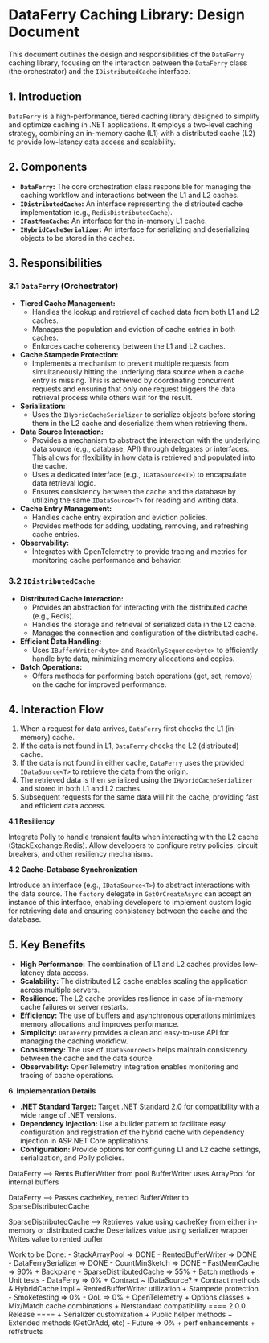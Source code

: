 # DataFerry Caching Library: Design Document

This document outlines the design and responsibilities of the `DataFerry` caching library, focusing on the interaction between the `DataFerry` class (the orchestrator) and the `IDistributedCache` interface.

## 1. Introduction

`DataFerry` is a high-performance, tiered caching library designed to simplify and optimize caching in .NET applications. It employs a two-level caching strategy, combining an in-memory cache (L1) with a distributed cache (L2) to provide low-latency data access and scalability.

## 2. Components

*   **`DataFerry`:** The core orchestration class responsible for managing the caching workflow and interactions between the L1 and L2 caches.
*   **`IDistributedCache`:** An interface representing the distributed cache implementation (e.g., `RedisDistributedCache`).
*   **`IFastMemCache`:** An interface for the in-memory L1 cache.
*   **`IHybridCacheSerializer`:** An interface for serializing and deserializing objects to be stored in the caches.

## 3. Responsibilities

### 3.1 `DataFerry` (Orchestrator)

*   **Tiered Cache Management:**
    *   Handles the lookup and retrieval of cached data from both L1 and L2 caches.
    *   Manages the population and eviction of cache entries in both caches.
    *   Enforces cache coherency between the L1 and L2 caches.
*   **Cache Stampede Protection:**
    *   Implements a mechanism to prevent multiple requests from simultaneously hitting the underlying data source when a cache entry is missing. This is achieved by coordinating concurrent requests and ensuring that only one request triggers the data retrieval process while others wait for the result.
*   **Serialization:**
    *   Uses the `IHybridCacheSerializer` to serialize objects before storing them in the L2 cache and deserialize them when retrieving them.
*   **Data Source Interaction:**
    *   Provides a mechanism to abstract the interaction with the underlying data source (e.g., database, API) through delegates or interfaces. This allows for flexibility in how data is retrieved and populated into the cache.
    *   Uses a dedicated interface (e.g., `IDataSource<T>`) to encapsulate data retrieval logic.
    *   Ensures consistency between the cache and the database by utilizing the same `IDataSource<T>` for reading and writing data.
*   **Cache Entry Management:**
    *   Handles cache entry expiration and eviction policies.
    *   Provides methods for adding, updating, removing, and refreshing cache entries.
*   **Observability:**
    *   Integrates with OpenTelemetry to provide tracing and metrics for monitoring cache performance and behavior.

### 3.2 `IDistributedCache`

*   **Distributed Cache Interaction:**
    *   Provides an abstraction for interacting with the distributed cache (e.g., Redis).
    *   Handles the storage and retrieval of serialized data in the L2 cache.
    *   Manages the connection and configuration of the distributed cache.
*   **Efficient Data Handling:**
    *   Uses `IBufferWriter<byte>` and `ReadOnlySequence<byte>` to efficiently handle byte data, minimizing memory allocations and copies.
*   **Batch Operations:**
    *   Offers methods for performing batch operations (get, set, remove) on the cache for improved performance.

## 4. Interaction Flow

1.  When a request for data arrives, `DataFerry` first checks the L1 (in-memory) cache.
2.  If the data is not found in L1, `DataFerry` checks the L2 (distributed) cache.
3.  If the data is not found in either cache, `DataFerry` uses the provided `IDataSource<T>` to retrieve the data from the origin.
4.  The retrieved data is then serialized using the `IHybridCacheSerializer` and stored in both L1 and L2 caches.
5.  Subsequent requests for the same data will hit the cache, providing fast and efficient data access.

**4.1 Resiliency**

Integrate Polly to handle transient faults when interacting with the L2 cache (StackExchange.Redis). Allow developers to configure retry policies, circuit breakers, and other resiliency mechanisms.

**4.2 Cache-Database Synchronization**

Introduce an interface (e.g., `IDataSource<T>`) to abstract interactions with the data source. The `factory` delegate in `GetOrCreateAsync` can accept an instance of this interface, enabling developers to implement custom logic for retrieving data and ensuring consistency between the cache and the database.

## 5. Key Benefits

*   **High Performance:** The combination of L1 and L2 caches provides low-latency data access.
*   **Scalability:** The distributed L2 cache enables scaling the application across multiple servers.
*   **Resilience:** The L2 cache provides resilience in case of in-memory cache failures or server restarts.
*   **Efficiency:** The use of buffers and asynchronous operations minimizes memory allocations and improves performance.
*   **Simplicity:** `DataFerry` provides a clean and easy-to-use API for managing the caching workflow.
*   **Consistency:** The use of `IDataSource<T>` helps maintain consistency between the cache and the data source.
*   **Observability:** OpenTelemetry integration enables monitoring and tracing of cache operations.

**6.  Implementation Details**

* **.NET Standard Target:** Target .NET Standard 2.0 for compatibility with a wide range of .NET versions.
* **Dependency Injection:** Use a builder pattern to facilitate easy configuration and registration of the hybrid cache with dependency injection in ASP.NET Core applications.
* **Configuration:** Provide options for configuring L1 and L2 cache settings, serialization, and Polly policies.


DataFerry --> 
    Rents BufferWriter from pool
    BufferWriter uses ArrayPool for internal buffers

DataFerry --> 
    Passes cacheKey, rented BufferWriter to SparseDistributedCache

SparseDistributedCache --> 
    Retrieves value using cacheKey from either in-memory or distributed cache
    Deserializes value using serializer wrapper
    Writes value to rented buffer


Work to be Done:
    - StackArrayPool<T> => DONE
    - RentedBufferWriter<T> => DONE
    - DataFerrySerializer<T> => DONE
    - CountMinSketch<T> => DONE
    - FastMemCache => 90%
        + Backplane
    - SparseDistributedCache => 55%
        + Batch methods
		+ Unit tests
    - DataFerry => 0%
        + Contract
            ~ IDataSource?
        + Contract methods & HybridCache impl
            ~ RentedBufferWriter utilization
        + Stampede protection
	- Smoketesting => 0%
    - QoL => 0%
        + OpenTelemetry
        + Options classes
        + Mix/Match cache combinations
        + Netstandard compatibility
		==== 2.0.0 Release ====
        + Serializer customization
        + Public helper methods
        + Extended methods (GetOrAdd, etc)
    - Future => 0%
        + perf enhancements
        + ref/structs